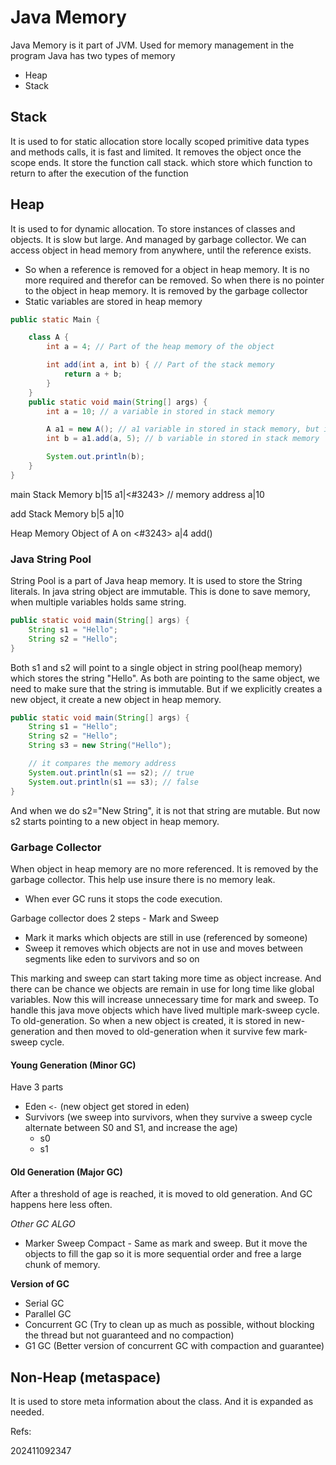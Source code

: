 # Java Memory
Java Memory is it part of JVM. Used for memory management in the program
Java has two types of memory
- Heap
- Stack

## Stack
It is used to for static allocation store locally scoped primitive data types and methods calls, it is fast and limited. It removes the object once the scope ends.
It store the function call stack. which store which function to return to after the execution of the function

## Heap
It is used to for dynamic allocation. To store instances of classes and objects. It is slow but large. And managed by garbage collector. We can access object in head memory from anywhere, until the reference exists.
- So when a reference is removed for a object in heap memory. It is no more required and therefor can be removed. So when there is no pointer to the object in heap memory. It is removed by the garbage collector
- Static variables are stored in heap memory


```java
public static Main {

    class A {
        int a = 4; // Part of the heap memory of the object

        int add(int a, int b) { // Part of the stack memory
            return a + b;
        }
    }
    public static void main(String[] args) {
        int a = 10; // a variable in stored in stack memory

        A a1 = new A(); // a1 variable in stored in stack memory, but it stores the reference of memory address for the Class A which is in heap memory
        int b = a1.add(a, 5); // b variable in stored in stack memory

        System.out.println(b);
    }
}
```

main Stack Memory
b|15
a1|<#3243> // memory address
a|10

add Stack Memory
b|5
a|10

Heap Memory
Object of A on <#3243>
a|4
add()


### Java String Pool
String Pool is a part of Java heap memory. It is used to store the String literals.
In java string object are immutable. This is done to save memory, when multiple variables holds same string.

```java
public static void main(String[] args) {
    String s1 = "Hello";
    String s2 = "Hello";
}
```

Both s1 and s2 will point to a single object in string pool(heap memory) which stores the string "Hello". As both are pointing to the same object, we need to make sure that the string is immutable.
But if we explicitly creates a new object, it create a new object in heap memory.

```java
public static void main(String[] args) {
    String s1 = "Hello";
    String s2 = "Hello";
    String s3 = new String("Hello");

    // it compares the memory address
    System.out.println(s1 == s2); // true
    System.out.println(s1 == s3); // false
}
```
And when we do s2="New String", it is not that string are mutable. But now s2 starts pointing to a new object in heap memory.

### Garbage Collector
When object in heap memory are no more referenced. It is removed by the garbage collector. This help use insure there is no memory leak.
- When ever GC runs it stops the code execution.

Garbage collector does 2 steps - Mark and Sweep
- Mark it marks which objects are still in use (referenced by someone)
- Sweep it removes which objects are not in use and moves between segments like eden to survivors and so on

This marking and sweep can start taking more time as object increase. And there can be chance we objects are remain in use for long time like global variables.
Now this will increase unnecessary time for mark and sweep. To handle this java move objects which have lived multiple mark-sweep cycle. To old-generation.
So when a new object is created, it is stored in new-generation and then moved to old-generation when it survive few mark-sweep cycle.

#### Young Generation (Minor GC)
Have 3 parts
- Eden `<-` (new object get stored in eden)
- Survivors (we sweep into survivors, when they survive a sweep cycle alternate between S0 and S1, and increase the age)
    - s0 
    - s1

#### Old Generation (Major GC)
After a threshold of age is reached, it is moved to old generation. And GC happens here less often.

*Other GC ALGO*
- Marker Sweep Compact - Same as mark and sweep. But it move the objects to fill the gap so it is more sequential order and free a large chunk of memory.

**Version of GC**
- Serial GC
- Parallel GC
- Concurrent GC (Try to clean up as much as possible, without blocking the thread but not guaranteed and no compaction)
- G1 GC (Better version of concurrent GC with compaction and guarantee)

## Non-Heap (metaspace)
It is used to store meta information about the class. And it is expanded as needed.

Refs: 


202411092347
